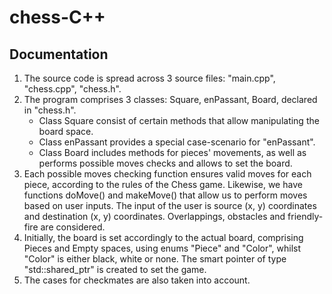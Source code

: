 # chess-C++

## Documentation

1. The source code is spread across 3 source files: "main.cpp", "chess.cpp", "chess.h".
2. The program comprises 3 classes: Square, enPassant, Board, declared in "chess.h".
    - Class Square consist of certain methods that allow manipulating the board space.
    - Class enPassant provides a special case-scenario for "enPassant".
    - Class Board includes methods for pieces' movements, as well as performs possible moves checks and allows to set the board.
3. Each possible moves checking function ensures valid moves for each piece, according to the rules of the Chess game.
Likewise, we have functions doMove() and makeMove() that allow us to perform moves based on user inputs. The input of the user is source (x, y) coordinates and destination (x, y) coordinates. Overlappings, obstacles and friendly-fire are considered.
4. Initially, the board is set accordingly to the actual board, comprising Pieces and Empty spaces, using enums "Piece" and "Color", whilst "Color" is either black, white or none. The smart pointer of type "std::shared_ptr" is created to set the game.
5. The cases for checkmates are also taken into account.
